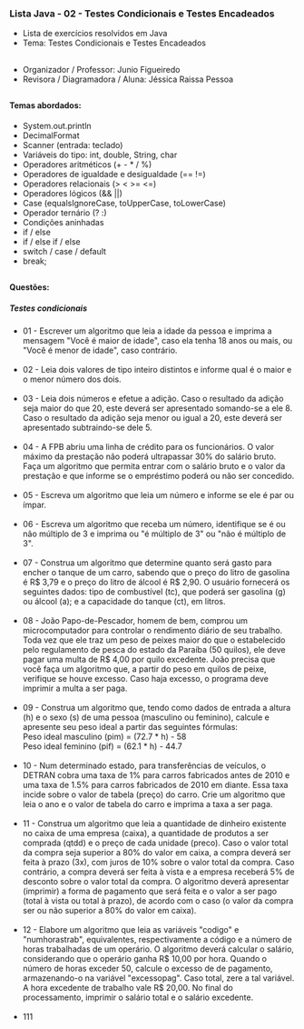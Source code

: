 ### Lista Java - 02 - Testes Condicionais e Testes Encadeados

- Lista de exercícios resolvidos em Java
- Tema: Testes Condicionais e Testes Encadeados

##

- Organizador / Professor: Junio Figueiredo
- Revisora / Diagramadora / Aluna: Jéssica Raissa Pessoa

##

#### Temas abordados:

- System.out.println
- DecimalFormat
- Scanner (entrada: teclado)
- Variáveis do tipo: int, double, String, char
- Operadores aritméticos (+ - * / %)
- Operadores de igualdade e desigualdade (== !=)
- Operadores relacionais (> < >= <=)
- Operadores lógicos (&& ||)
- Case (equalsIgnoreCase, toUpperCase, toLowerCase)
- Operador ternário (? :)
- Condições aninhadas
- if / else
- if / else if / else
- switch / case / default
- break;

##

#### Questões:

##### Testes condicionais

- 01 - Escrever um algoritmo que leia a idade da pessoa e imprima a mensagem "Você é maior de idade", caso ela tenha 18 anos ou mais, ou "Você é menor de idade", caso contrário.
<br> <br>
- 02 - Leia dois valores de tipo inteiro distintos e informe qual é o maior e o menor número dos dois.
<br> <br>
- 03 - Leia dois números e efetue a adição. Caso o resultado da adição seja maior do que 20, este deverá ser apresentado somando-se a ele 8. Caso o resultado da adição seja menor ou igual a 20, este deverá ser apresentado subtraindo-se dele 5.
<br> <br>
- 04 - A FPB abriu uma linha de crédito para os funcionários. O valor máximo da prestação não poderá ultrapassar 30% do salário bruto. Faça um algoritmo que permita entrar com o salário bruto e o valor da prestação e que informe se o empréstimo poderá ou não ser concedido.
<br> <br>
- 05 - Escreva um algoritmo que leia um número e informe se ele é par ou ímpar.
<br> <br>
- 06 - Escreva um algoritmo que receba um número, identifique se é ou não múltiplo de 3 e imprima ou "é múltiplo de 3" ou "não é múltiplo de 3".
<br> <br>
- 07 - Construa um algoritmo que determine quanto será gasto para encher o tanque de um carro, sabendo que o preço do litro de gasolina é R$ 3,79 e o preço do litro de álcool é R$ 2,90. O usuário fornecerá os seguintes dados: tipo de combustível (tc), que poderá ser gasolina (g) ou álcool (a); e a capacidade do tanque (ct), em litros.
<br> <br>
- 08 - João Papo-de-Pescador, homem de bem, comprou um microcomputador para controlar o rendimento diário de seu trabalho. Toda vez que ele traz um peso de peixes maior do que o estabelecido pelo regulamento de pesca do estado da Paraíba (50 quilos), ele deve pagar uma multa de R$ 4,00 por quilo excedente. João precisa que você faça um algoritmo que, a partir do peso em quilos de peixe, verifique se houve excesso. Caso haja excesso, o programa deve imprimir a multa a ser paga.
<br> <br>
- 09 - Construa um algoritmo que, tendo como dados de entrada a altura (h) e o sexo (s) de uma pessoa (masculino ou feminino), calcule e apresente seu peso ideal a partir das seguintes fórmulas: <br> Peso ideal masculino (pim) = (72.7 * h) - 58 <br> Peso ideal feminino (pif) = (62.1 * h) - 44.7
<br> <br>
- 10 - Num determinado estado, para transferências de veículos, o DETRAN cobra uma taxa de 1% para carros fabricados antes de 2010 e uma taxa de 1.5% para carros fabricados de 2010 em diante. Essa taxa incide sobre o valor de tabela (preço) do carro. Crie um algoritmo que leia o ano e o valor de tabela do carro e imprima a taxa a ser paga.
<br> <br>
- 11 - Construa um algoritmo que leia a quantidade de dinheiro existente no caixa de uma empresa (caixa), a quantidade de produtos a ser comprada (qtdd) e o preço de cada unidade (preco). Caso o valor total da compra seja superior a 80% do valor em caixa, a compra deverá ser feita à prazo (3x), com juros de 10% sobre o valor total da compra. Caso contrário, a compra deverá ser feita à vista e a empresa receberá 5% de desconto sobre o valor total da compra. O algoritmo deverá apresentar (imprimir) a forma de pagamento que será feita e o valor a ser pago (total à vista ou total à prazo), de acordo com o caso (o valor da compra ser ou não superior a 80% do valor em caixa).
<br> <br>
- 12 - Elabore um algoritmo que leia as variáveis "codigo" e "numhorastrab", equivalentes, respectivamente a código e a número de horas trabalhadas de um operário. O algoritmo deverá calcular o salário, considerando que o operário ganha R$ 10,00 por hora. Quando o número de horas exceder 50, calcule o excesso de de pagamento, armazenando-o na variável "excessopag". Caso total, zere a tal variável. A hora excedente de trabalho vale R$ 20,00. No final do processamento, imprimir o salário total e o salário excedente.
<br> <br>
- 111
